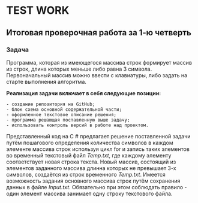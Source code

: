 # TEST WORK

## Итоговая проверочная работа за 1-ю четверть

### Задача
Программа, которая из имеющегося массива строк формирует массив из строк, длина которых меньше либо равна 3 символа. Первоначальный массив можно ввести с клавиатуры, либо задать на старте выполнения алгоритма.

**Реализация задачи включает в себя следующие позиции:**

    - создание репозитория на GitHub;
    - блок схема основной содержательной части;
    - оформленное текстовое описание решения;
    - программа решающая поставленную выше задачу;
    - использовать контроль версий в работе над проектом.

Представленный код на С # предлагает решение поставленной задачи путём пошагового определения количества символов в каждом элементе массива строк используя цикл for и запись таких элементов во временный текстовый файл *Temp.txt*, где каждому элементу соответствует новая строка текста. Новый массив, состоящий из элементов заданного массива длинна которых не превышает 3-х символов, создаётся из строк временного *Temp.txt*.
Имеется возможность задания основного массива строк путём сохранения данных в файле *Input.txt*. Обязательно при этом соблюдать правило - один элемент массива занимает одну строку текстового файла.
